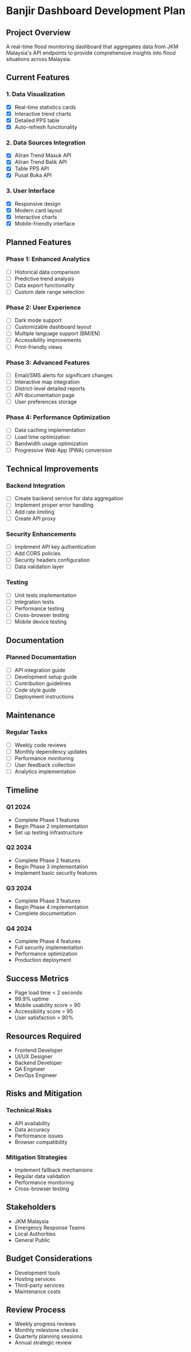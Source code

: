 # Banjir Dashboard Development Plan

## Project Overview
A real-time flood monitoring dashboard that aggregates data from JKM Malaysia's API endpoints to provide comprehensive insights into flood situations across Malaysia.

## Current Features

### 1. Data Visualization
- [x] Real-time statistics cards
- [x] Interactive trend charts
- [x] Detailed PPS table
- [x] Auto-refresh functionality

### 2. Data Sources Integration
- [x] Aliran Trend Masuk API
- [x] Aliran Trend Balik API
- [x] Table PPS API
- [x] Pusat Buka API

### 3. User Interface
- [x] Responsive design
- [x] Modern card layout
- [x] Interactive charts
- [x] Mobile-friendly interface

## Planned Features

### Phase 1: Enhanced Analytics
- [ ] Historical data comparison
- [ ] Predictive trend analysis
- [ ] Data export functionality
- [ ] Custom date range selection

### Phase 2: User Experience
- [ ] Dark mode support
- [ ] Customizable dashboard layout
- [ ] Multiple language support (BM/EN)
- [ ] Accessibility improvements
- [ ] Print-friendly views

### Phase 3: Advanced Features
- [ ] Email/SMS alerts for significant changes
- [ ] Interactive map integration
- [ ] District-level detailed reports
- [ ] API documentation page
- [ ] User preferences storage

### Phase 4: Performance Optimization
- [ ] Data caching implementation
- [ ] Load time optimization
- [ ] Bandwidth usage optimization
- [ ] Progressive Web App (PWA) conversion

## Technical Improvements

### Backend Integration
- [ ] Create backend service for data aggregation
- [ ] Implement proper error handling
- [ ] Add rate limiting
- [ ] Create API proxy

### Security Enhancements
- [ ] Implement API key authentication
- [ ] Add CORS policies
- [ ] Security headers configuration
- [ ] Data validation layer

### Testing
- [ ] Unit tests implementation
- [ ] Integration tests
- [ ] Performance testing
- [ ] Cross-browser testing
- [ ] Mobile device testing

## Documentation

### Planned Documentation
- [ ] API integration guide
- [ ] Development setup guide
- [ ] Contribution guidelines
- [ ] Code style guide
- [ ] Deployment instructions

## Maintenance

### Regular Tasks
- [ ] Weekly code reviews
- [ ] Monthly dependency updates
- [ ] Performance monitoring
- [ ] User feedback collection
- [ ] Analytics implementation

## Timeline

### Q1 2024
- Complete Phase 1 features
- Begin Phase 2 implementation
- Set up testing infrastructure

### Q2 2024
- Complete Phase 2 features
- Begin Phase 3 implementation
- Implement basic security features

### Q3 2024
- Complete Phase 3 features
- Begin Phase 4 implementation
- Complete documentation

### Q4 2024
- Complete Phase 4 features
- Full security implementation
- Performance optimization
- Production deployment

## Success Metrics
- Page load time < 2 seconds
- 99.9% uptime
- Mobile usability score > 90
- Accessibility score > 95
- User satisfaction > 90%

## Resources Required
- Frontend Developer
- UI/UX Designer
- Backend Developer
- QA Engineer
- DevOps Engineer

## Risks and Mitigation

### Technical Risks
- API availability
- Data accuracy
- Performance issues
- Browser compatibility

### Mitigation Strategies
- Implement fallback mechanisms
- Regular data validation
- Performance monitoring
- Cross-browser testing

## Stakeholders
- JKM Malaysia
- Emergency Response Teams
- Local Authorities
- General Public

## Budget Considerations
- Development tools
- Hosting services
- Third-party services
- Maintenance costs

## Review Process
- Weekly progress reviews
- Monthly milestone checks
- Quarterly planning sessions
- Annual strategic review
